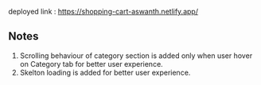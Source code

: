 
deployed link : https://shopping-cart-aswanth.netlify.app/

## Notes ##

1. Scrolling behaviour of category section is added only when user hover on Category tab for better user experience.
2. Skelton loading is added for better user experience.  
